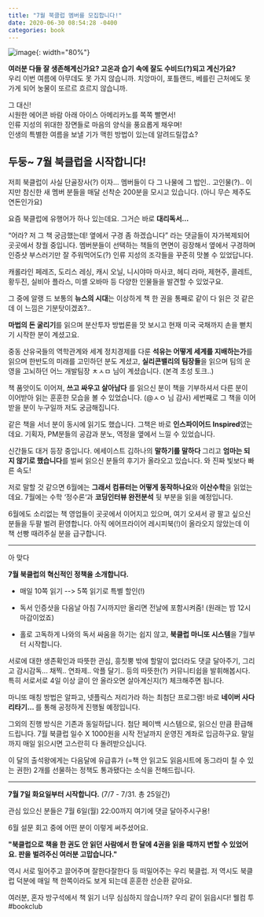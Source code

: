 ```yaml
---
title: "7월 북클럽 멤버를 모집합니다!"
date: 2020-06-30 08:54:28 -0400
categories: book
---
```


![image](https://static01.nyt.com/images/2018/06/03/books/review/03Cover/03Cover-superJumbo-v8.gif){: width="80%"}

<strong>여러분 다들 잘 생존해계신가요? 고온과 습기 속에 잘도 수비드(?)되고 계신가요? </strong><br>
우리 이번 여름에 아무데도 못 가지 않습니까. 치앙마이, 포틀랜드, 베를린 근처에도 못 가게 되어 눙물이 또르르 흐르지 않습니까.


그 대신! <br>
시원한 에어콘 바람 아래 아이스 아메리카노를 쪽쪽 빨면서! <br>
인류 지성의 위대한 장면들로 마음의 양식을 풍요롭게 채우며! <br>
인생의 특별한 여름을 보낼 기가 맥힌 방법이 있는데 알려드릴깝쇼?


<h2>두둥~ 7월 북클럽을 시작합니다! </h2>


저희 북클럽이 사실 단골장사(?) 이자…  멤버들이 다 그 나물에 그 밥인..  고인물(?)..  이지만 참신한 새 멤버 분들을 매달 선착순 200분을 모시고 있습니다. (아니 무슨 제주도 연돈인가요) 


요즘 북클럽에 유행어가 하나 있는데요. 그거슨 바로 <strong>대리독서… </strong>

“어라? 저 그 책 궁금했는데! 옆에서 구경 좀 하겠습니다” 라는 댓글들이 자가복제되어 곳곳에서 창궐 중입니다. 멤버분들이 선택하는 책들의 면면이 굉장해서 옆에서 구경하며 인증샷 부스러기만 잘 주워먹어도(?) 인류 지성의 조각들을 꾸준히 맛볼 수 있었답니다.

캐롤라인 페레즈, 도리스 레싱, 캐시 오닐, 니시야마 마사코, 헤디 라마, 제현주, 콜레트, 황두진, 실비아 플라스, 미셸 오바마 등 다양한 인물들을 발견할 수 있었구요. 

그 중에 알랭 드 보통의 <strong>뉴스의 시대</strong>는 이상하게 책 한 권을 통째로 같이 다 읽은 것 같은데 이 느낌은 기분탓이겠죠?..

<strong>마법의 돈 굴리기</strong>를 읽으며 분산투자 방법론을 맛 보시고 현재 미국 국채까지 손을 뻗치기 시작한 분이 계셨고요. 

중동 산유국들의 역학관계와 세계 정치경제를 다룬 <strong>석유는 어떻게 세계를 지배하는가</strong>를 읽으며 한반도의 미래를 고민하던 분도 계셨고, <strong>실리콘밸리의 팀장들</strong>을 읽으며 팀의 운영을 고뇌하던 어느 개발팀장 ㅊㅅㅁ 님이 계셨습니다. (본격 초성 토크..) 

책 품앗이도 이어져,  <strong>쓰고 싸우고 살아남다</strong> 를 읽으신 분이 책을 기부하셔서 다른 분이 이어받아 읽는 훈훈한 모습을 볼 수 있었습니다. (@ㅅㅇ 님 감사)  세번째로 그 책을 이어받을 분이 누구일까 저도 궁금해집니다. 

같은 책을 서너 분이 동시에 읽기도 했습니다. 그책은 바로 <strong>인스파이어드 Inspired</strong>였는데요. 기획자, PM분들의 공감과 분노, 역정을 옆에서 느낄 수 있었습니다. 

신간들도 대거 등장 중입니다. 에세이스트 김하나의 <strong> 말하기를 말하다 </strong>그리고 <strong>엄마는 되지 않기로 했습니다</strong>를 벌써 읽으신 분들의 후기가 올라오고 있습니다. 와 진짜 빛보다 빠른 속도! 

저로 말할 것 같으면 6월에는 <strong>그래서 컴퓨터는 어떻게 동작하나요</strong>와 <strong>이산수학</strong>을 읽었는데요. 7월에는 수학 ‘정수론‘과 <strong>코딩인터뷰 완전분석</strong> 뒷 부분을 읽을 예정입니다.

6월에도 소리없는 책 영업들이 곳곳에서 이어지고 있으며, 여기 오셔서 광 팔고 싶으신 분들을 두팔 벌려 환영합니다. 아직 에어프라이어 레시피북(!)이 올라오지 않았는데 이 책 선빵 때려주실 분을 급구합니다. 

----------------

아 맞다

<strong>7월 북클럽의 혁신적인 정책을 소개합니다.</strong> 


- 매일 10쪽 읽기 --> 5쪽 읽기로 특별 할인(!)

- 독서 인증샷을 다음날 아침 7시까지만 올리면 전날에 포함시켜줌!  (원래는 밤 12시 마감이었죠)

- 홀로 고독하게 나와의 독서 싸움을 하기는 쉽지 않고, <strong>북클럽 마니또 시스템</strong>을 7월부터 시작합니다. 

서로에 대한 생존확인과 따뜻한 관심, 흥칫뿡 밖에 할말이 없더라도 댓글 달아주기,  그리고 감시감독... 채찍..  연좌제.. 악플 달기.. 등의 따뜻한(?) 커뮤니티쉽을 발휘해봅시다. 특히 서로서로 4일 이상 글이 안 올라오면 살아계신지(?) 체크해주면 됩니다.

마니또 매칭 방법은 알파고, 넷플릭스 저리가라 하는 최첨단 프로그램!  바로 <strong>네이버 사다리타기… </strong>를 통해 공정하게 진행될 예정입니다. 


그외의 진행 방식은 기존과 동일하답니다. 첨단 페이백 시스템으로, 읽으신 만큼 환급해드립니다.  7월 북클럽 일수 X 1000원을 시작 전날까지 운영진 계좌로 입금하구요. 말일까지 매일 읽으시면  고스란히 다 돌려받으십니다.

이 달의 출석왕에게는 다음달에 유급휴가 (=책 안 읽고도  읽음시트에 동그라미 칠 수 있는 권한)  2개를 선물하는 정책도 통과됐다는 소식을 전해드립니다.


-----------------------


<strong>7월 7일 화요일부터 시작합니다.</strong>  (7/7 - 7/31. 총 25일간)


관심 있으신 분들은 7월 6일(월) 22:00까지 여기에 댓글 달아주시구용!

6월 설문 회고 중에 어떤 분이 이렇게 써주셨어요. 

<strong>"북클럽으로 책을 한 권도 안 읽던 사람에서 한 달에 4권을 읽을 때까지 변할 수 있었어요. 판을 벌려주신 여러분 고맙습니다."</strong>

역시 서로 밀어주고 끌어주며 잘한다잘한다 등 떠밀어주는 우리 북클럽. 저 역시도 북클럽 덕분에 매일 책 한쪽이라도 보게 되는데 훈훈한 선순환 같아요.

여러분, 혼자 방구석에서 책 읽기 너무 심심하지 않습니까? 우리 같이 읽읍시다! 웰컴 투 #bookclub  